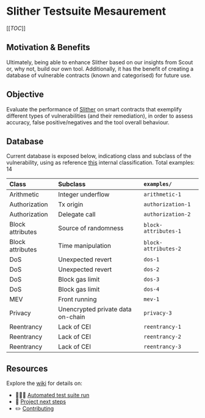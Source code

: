 # Slither Testsuite Mesaurement

[[_TOC_]]

## Motivation & Benefits

Ultimately, being able to enhance Slither based on our insights from Scout or, why not, build our own tool. Additionally, it has the benefit of creating a database of vulnerable contracts (known and categorised) for future use.

## Objective

Evaluate the performance of [Slither](https://github.com/crytic/slither) on smart contracts that exemplify different types of vulnerabilities (and their remediation), in order to assess accuracy, false positive/negatives and the tool overall behaviour.

## Database

Current database is exposed below, indicationg class and subclass of the vulnerability, using as reference [this](https://gitlab.com/coinfabrik-private/coinfabrik-wiki/-/wikis/Auditing/Analyses/) internal classification. Total examples: 14

| Class            | Subclass                          | `examples/`          |
| :--------------- | :-------------------------------- | :------------------- |
| Arithmetic       | Integer underflow                 | `arithmetic-1`       |
| Authorization    | Tx origin                         | `authorization-1`    |
| Authorization    | Delegate call                     | `authorization-2`    |
| Block attributes | Source of randomness              | `block-attributes-1` |
| Block attributes | Time manipulation                 | `block-attributes-2` |
| DoS              | Unexpected revert                 | `dos-1`              |
| DoS              | Unexpected revert                 | `dos-2`              |
| DoS              | Block gas limit                   | `dos-3`              |
| DoS              | Block gas limit                   | `dos-4`              |
| MEV              | Front running                     | `mev-1`              |
| Privacy          | Unencrypted private data on-chain | `privacy-3`          |
| Reentrancy       | Lack of CEI                       | `reentrancy-1`       |
| Reentrancy       | Lack of CEI                       | `reentrancy-2`       |
| Reentrancy       | Lack of CEI                       | `reentrancy-3`       |

## Resources

Explore the [wiki](https://gitlab.com/coinfabrik-private/ppii/slither-testsuite-mesaurement/-/wikis/home) for details on:

- 🏃🏽‍♀️ [Automated test suite run](https://gitlab.com/coinfabrik-private/ppii/slither-testsuite-mesaurement/-/wikis/home#automated-test-suite-run)
- 👣 [Project next steps](https://gitlab.com/coinfabrik-private/ppii/slither-testsuite-mesaurement/-/wikis/Home#project-next-steps)
- ✏️ [Contributing](https://gitlab.com/coinfabrik-private/ppii/slither-testsuite-mesaurement/-/wikis/home#contributing)
